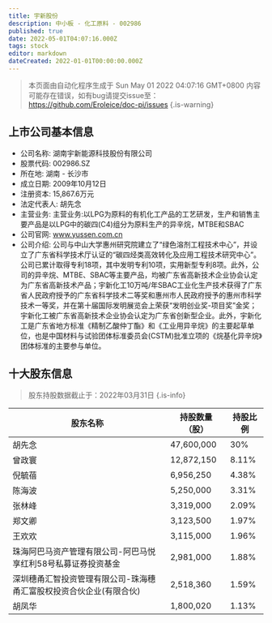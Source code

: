 ```yaml
---
title: 宇新股份
description: 中小板 - 化工原料 - 002986
published: true
date: 2022-05-01T04:07:16.000Z
tags: stock
editor: markdown
dateCreated: 2022-01-01T00:00:00.000Z
---
```


> 本页面由自动化程序生成于 Sun May 01 2022 04:07:16 GMT+0800
> 内容可能存在错误，如有bug请提交issue至：https://github.com/Eroleice/doc-pi/issues
{.is-warning}

## 上市公司基本信息
- 公司名称: 湖南宇新能源科技股份有限公司
- 股票代码: 002986.SZ
- 所在地: 湖南 - 长沙市
- 成立日期: 2009年10月12日
- 注册资本: 15,867.6万元
- 法定代表人: 胡先念
- 主营业务: 主营业务:以LPG为原料的有机化工产品的工艺研发，生产和销售主要产品是以LPG中的碳四(C4)组分为原料生产的异辛烷，MTBE和SBAC
- 公司官网: www.yussen.com.cn
- 公司介绍: 公司与中山大学惠州研究院建立了“绿色溶剂工程技术中心”，并设立了广东省科学技术厅认证的“碳四烃类高效转化及应用工程技术研究中心”。公司已累计取得专利18项，其中发明专利10项，实用新型专利8项。此外，公司的异辛烷、MTBE、SBAC等主要产品，均被广东省高新技术企业协会认定为广东省高新技术产品；宇新化工10万吨/年SBAC工业化生产技术获得了广东省人民政府授予的广东省科学技术二等奖和惠州市人民政府授予的惠州市科学技术一等奖，并在第十届国际发明展览会上荣获“发明创业奖-项目奖”金奖；宇新化工被广东省高新技术企业协会认定为广东省创新型企业。此外，宇新化工是广东省地方标准《精制乙酸仲丁酯》和《工业用异辛烷》的主要起草单位，也是中国材料与试验团体标准委员会(CSTM)批准立项的《烷基化异辛烷》团体标准的主要参与单位。


## 十大股东信息
> 股东持股数据截止于：2022年03月31日
{.is-info}

| 股东名称 | 持股数量（股） | 持股比例 |
| --- | --- | --- |
| 胡先念 | 47,600,000 | 30% |
| 曾政寰 | 12,872,150 | 8.11% |
| 倪毓蓓 | 6,956,250 | 4.38% |
| 陈海波 | 5,250,000 | 3.31% |
| 张林峰 | 3,319,000 | 2.09% |
| 郑文卿 | 3,123,500 | 1.97% |
| 王欢欢 | 3,115,000 | 1.96% |
| 珠海阿巴马资产管理有限公司-阿巴马悦享红利58号私募证券投资基金 | 2,981,000 | 1.88% |
| 深圳穗甬汇智投资管理有限公司-珠海穗甬汇富股权投资合伙企业(有限合伙) | 2,518,360 | 1.59% |
| 胡凤华 | 1,800,020 | 1.13% |




